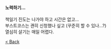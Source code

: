 #### 노력하기...  
책일기 진도는 나가야 하고 시간은 없고...  
부스트코스는 괜히 신청했나 싶고 (꾸준히 할 수 있나...?)  
열심히 살기는 매일 어렵다.  
    
[< Back](https://git.io/JL704)
